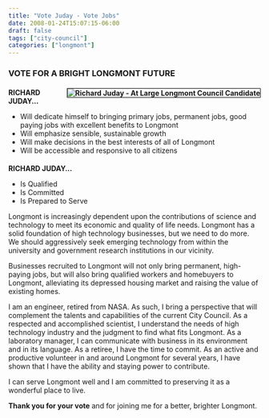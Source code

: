 ```yaml
---
title: "Vote Juday - Vote Jobs"
date: 2008-01-24T15:07:15-06:00
draft: false
tags: ["city-council"]
categories: ["longmont"]
---
```


<h3 style="margin-bottom: 1em">VOTE FOR A BRIGHT LONGMONT FUTURE</h3>
<h4 style="margin-bottom: 1em"><img src="/images/richard_juday.jpg" alt="Richard Juday - At Large Longmont Council Candidate" style="border: 1px solid #000000; margin: 0pt 0pt 2px 10px; float: right">RICHARD JUDAY…</h4>
<ul>
<li>Will dedicate himself to bringing primary jobs, permanent jobs, good paying jobs with excellent benefits to Longmont</li>
<li>Will emphasize sensible, sustainable growth</li>
<li>Will make decisions in the best interests of all of Longmont</li>
<li>Will be accessible and responsive to all citizens</li>
</ul>
<h4 style="margin-bottom: 1em">RICHARD JUDAY…</h4>
<ul>
<li>Is Qualified</li>
<li>Is Committed</li>
<li>Is Prepared to Serve</li>
</ul>
<p>Longmont is increasingly dependent upon the contributions of science and technology to meet its economic and quality of life needs.  Longmont has a solid foundation of high technology businesses, but we need to do more.  We should aggressively seek emerging technology from within the university and government research institutions in our vicinity.</p>
<p>Businesses recruited to Longmont will not only bring permanent, high-paying jobs, but will also bring qualified workers and homebuyers to Longmont, alleviating its depressed housing market and raising the value of existing homes.</p>
<p>I am an engineer, retired from NASA.  As such, I bring a perspective that will complement the talents and capabilities of the current City Council.  As a respected and accomplished scientist, I understand the needs of high technology industry and the judgment to find what fits Longmont. As a laboratory manager, I can communicate with business in its environment and in its language. As a retiree, I have the time to commit.  As an active and productive volunteer in and around Longmont for several years, I have shown that I have the ability and staying power to contribute.</p>
<p>I can serve Longmont well and I am committed to preserving it as a wonderful place to live.</p>
<p><strong>Thank you for your vote</strong> and for joining me for a better, brighter Longmont.</p>